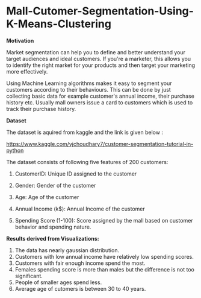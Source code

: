 # Mall-Cutomer-Segmentation-Using-K-Means-Clustering
**Motivation**

Market segmentation can help you to define and better understand your target audiences and ideal customers. If you're a marketer, this allows you to identify the right market for your products and then target your marketing more effectively.

Using Machine Learning algorithms makes it easy to segment your customers according to their behaviours. This can be done by just collecting basic data for example customer's annual income, their purchase history etc. Usually mall owners issue a card to customers which is used to track their purchase history.

**Dataset**

The dataset is aquired from kaggle and the link is given below :

https://www.kaggle.com/vjchoudhary7/customer-segmentation-tutorial-in-python

The dataset consists of following five features of 200 customers:

1. CustomerID: Unique ID assigned to the customer

2. Gender: Gender of the customer

3. Age: Age of the customer

4. Annual Income (k$): Annual Income of the customer

5. Spending Score (1-100): Score assigned by the mall based on customer behavior and spending nature.

**Results derived from Visualizations:**

1. The data has nearly gaussian distribution.
2. Customers with low annual income have relatively low spending scores.
3. Customers with fair enough income spend the most.
4. Females spending score is more than males but the difference is not too significant.
5. People of smaller ages spend less.
6. Average age of cutomers is between 30 to 40 years.

